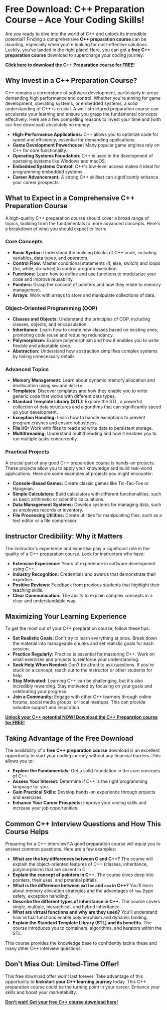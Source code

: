 # Free Download: C++ Preparation Course – Ace Your Coding Skills!

Are you ready to dive into the world of C++ and unlock its incredible potential? Finding a comprehensive **C++ preparation course** can be daunting, especially when you're looking for cost-effective solutions. Luckily, you've landed in the right place! Here, you can get a **free C++ preparation course** download to supercharge your coding journey.

[**Click here to download the C++ Preparation course for FREE!**](https://udemywork.com/cpp-preparation-course)

## Why Invest in a C++ Preparation Course?

C++ remains a cornerstone of software development, particularly in areas demanding high performance and control. Whether you're aiming for game development, operating systems, or embedded systems, a solid understanding of C++ is crucial. A well-structured preparation course can accelerate your learning and ensure you grasp the fundamental concepts effectively. Here are a few compelling reasons to invest your time and (with our free download) absolutely no money:

*   **High-Performance Applications:** C++ allows you to optimize code for speed and efficiency, essential for demanding applications.
*   **Game Development Powerhouse:** Many popular game engines rely on C++ for core functionality.
*   **Operating Systems Foundation:** C++ is used in the development of operating systems like Windows and macOS.
*   **Embedded Systems Control:** C++'s low-level access makes it ideal for programming embedded systems.
*   **Career Advancement:** A strong C++ skillset can significantly enhance your career prospects.

## What to Expect in a Comprehensive C++ Preparation Course

A high-quality C++ preparation course should cover a broad range of topics, building from the fundamentals to more advanced concepts. Here's a breakdown of what you should expect to learn:

### Core Concepts

*   **Basic Syntax:** Understand the building blocks of C++ code, including variables, data types, and operators.
*   **Control Flow:** Master conditional statements (if, else, switch) and loops (for, while, do-while) to control program execution.
*   **Functions:** Learn how to define and use functions to modularize your code and improve reusability.
*   **Pointers:** Grasp the concept of pointers and how they relate to memory management.
*   **Arrays:** Work with arrays to store and manipulate collections of data.

### Object-Oriented Programming (OOP)

*   **Classes and Objects:** Understand the principles of OOP, including classes, objects, and encapsulation.
*   **Inheritance:** Learn how to create new classes based on existing ones, promoting code reuse and reducing redundancy.
*   **Polymorphism:** Explore polymorphism and how it enables you to write flexible and adaptable code.
*   **Abstraction:** Understand how abstraction simplifies complex systems by hiding unnecessary details.

### Advanced Topics

*   **Memory Management:** Learn about dynamic memory allocation and deallocation using `new` and `delete`.
*   **Templates:** Discover templates and how they enable you to write generic code that works with different data types.
*   **Standard Template Library (STL):** Explore the STL, a powerful collection of data structures and algorithms that can significantly speed up your development.
*   **Exception Handling:** Learn how to handle exceptions to prevent program crashes and ensure robustness.
*   **File I/O:** Work with files to read and write data to persistent storage.
*   **Multithreading:** Understand multithreading and how it enables you to run multiple tasks concurrently.

### Practical Projects

A crucial part of any good C++ preparation course is hands-on projects. These projects allow you to apply your knowledge and build real-world applications. Here are some examples of projects you might encounter:

*   **Console-Based Games:** Create classic games like Tic-Tac-Toe or Hangman.
*   **Simple Calculators:** Build calculators with different functionalities, such as basic arithmetic or scientific calculations.
*   **Data Management Systems:** Develop systems for managing data, such as employee records or inventory.
*   **File Processing Utilities:** Create utilities for manipulating files, such as a text editor or a file compressor.

## Instructor Credibility: Why it Matters

The instructor's experience and expertise play a significant role in the quality of a C++ preparation course. Look for instructors who have:

*   **Extensive Experience:** Years of experience in software development using C++.
*   **Industry Recognition:** Credentials and awards that demonstrate their expertise.
*   **Positive Reviews:** Feedback from previous students that highlight their teaching skills.
*   **Clear Communication:** The ability to explain complex concepts in a clear and understandable way.

## Maximizing Your Learning Experience

To get the most out of your C++ preparation course, follow these tips:

*   **Set Realistic Goals:** Don't try to learn everything at once. Break down the material into manageable chunks and set realistic goals for each session.
*   **Practice Regularly:** Practice is essential for mastering C++. Work on small exercises and projects to reinforce your understanding.
*   **Seek Help When Needed:** Don't be afraid to ask questions. If you're stuck on a concept, reach out to the instructor or other students for help.
*   **Stay Motivated:** Learning C++ can be challenging, but it's also incredibly rewarding. Stay motivated by focusing on your goals and celebrating your progress.
*   **Join a Community:** Engage with other C++ learners through online forums, social media groups, or local meetups. This can provide valuable support and inspiration.

[**Unlock your C++ potential NOW! Download the C++ Preparation course for FREE!**](https://udemywork.com/cpp-preparation-course)

## Taking Advantage of the Free Download

The availability of a **free C++ preparation course** download is an excellent opportunity to start your coding journey without any financial barriers. This allows you to:

*   **Explore the Fundamentals:** Get a solid foundation in the core concepts of C++.
*   **Assess Your Interest:** Determine if C++ is the right programming language for you.
*   **Gain Practical Skills:** Develop hands-on experience through projects and exercises.
*   **Enhance Your Career Prospects:** Improve your coding skills and increase your job opportunities.

## Common C++ Interview Questions and How This Course Helps

Preparing for a C++ interview? A good preparation course will equip you to answer common questions. Here are a few examples:

*   **What are the key differences between C and C++?** The course will explain the object-oriented features of C++ (classes, inheritance, polymorphism) that are absent in C.
*   **Explain the concept of pointers in C++.** The course dives deep into pointers, their uses, and potential pitfalls.
*   **What is the difference between `malloc` and `new` in C++?** You'll learn about memory allocation strategies and the advantages of `new` (type safety, exception handling).
*   **Describe the different types of inheritance in C++.** The course covers single, multiple, hierarchical, and hybrid inheritance.
*   **What are virtual functions and why are they used?** You'll understand how virtual functions enable polymorphism and dynamic binding.
*   **Explain the Standard Template Library (STL) and its benefits.** The course introduces you to containers, algorithms, and iterators within the STL.

This course provides the knowledge base to confidently tackle these and many other C++ interview questions.

## Don't Miss Out: Limited-Time Offer!

This free download offer won't last forever! Take advantage of this opportunity to **kickstart your C++ learning journey** today. This C++ preparation course could be the turning point in your career. Enhance your skills and boost your marketability.

[**Don't wait! Get your free C++ course download here!**](https://udemywork.com/cpp-preparation-course)
